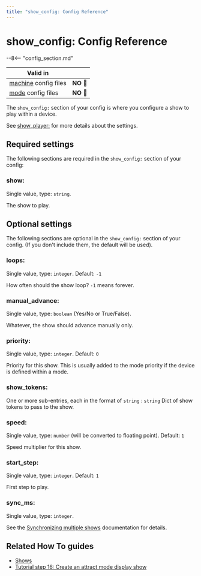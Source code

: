 ```yaml
---
title: "show_config: Config Reference"
---
```


# show_config: Config Reference

--8<-- "config_section.md"

| Valid in | |
|-----|:----:|
|[machine](instructions/machine_config.md) config files |**NO** :no_entry_sign:|
|[mode](instructions/mode_config.md) config files|**NO** :no_entry_sign:|

The `show_config:` section of your config is where you configure a show
to play within a device.

See [show_player:](show_player.md) for more
details about the settings.

## Required settings

The following sections are required in the `show_config:` section of
your config:

### show:

Single value, type: `string`.

The show to play.

## Optional settings

The following sections are optional in the `show_config:` section of
your config. (If you don't include them, the default will be used).

### loops:

Single value, type: `integer`. Default: `-1`

How often should the show loop? `-1` means forever.

### manual_advance:

Single value, type: `boolean` (Yes/No or True/False).

Whatever, the show should advance manually only.

### priority:

Single value, type: `integer`. Default: `0`

Priority for this show. This is usually added to the mode priority if
the device is defined within a mode.

### show_tokens:

One or more sub-entries, each in the format of `string` : `string` Dict
of show tokens to pass to the show.

### speed:

Single value, type: `number` (will be converted to floating point).
Default: `1`

Speed multiplier for this show.

### start_step:

Single value, type: `integer`. Default: `1`

First step to play.

### sync_ms:

Single value, type: `integer`.

See the [Synchronizing multiple shows](../shows/sync_ms.md) documentation for
details.

## Related How To guides

* [Shows](../shows/index.md)
* [Tutorial step 16: Create an attract mode display show](../tutorial/16_attract_mode_show.md)
